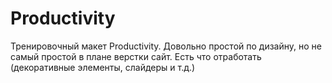 # Productivity
Тренировочный макет Productivity. Довольно простой по дизайну, но не самый простой в плане верстки сайт. Есть что отработать (декоративные элементы, слайдеры и т.д.)
